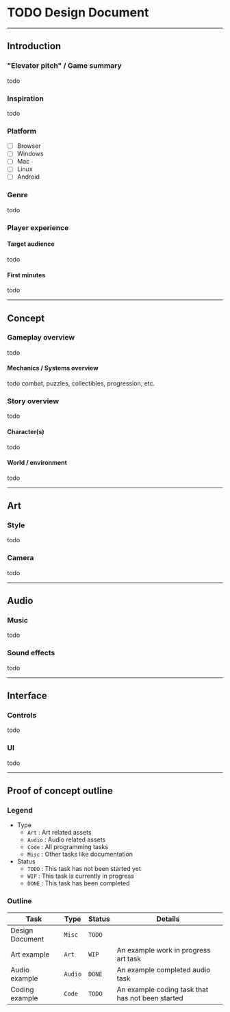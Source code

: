 # TODO Design Document

------------------------------------------------------------------------------------------------------------------------

## Introduction

### "Elevator pitch" / Game summary

todo

### Inspiration

todo

### Platform

- [ ] Browser
- [ ] Windows
- [ ] Mac
- [ ] Linux
- [ ] Android

### Genre

todo

### Player experience

#### Target audience

todo

#### First minutes

todo

------------------------------------------------------------------------------------------------------------------------

## Concept

### Gameplay overview

todo

#### Mechanics / Systems overview

todo combat, puzzles, collectibles, progression, etc.

### Story overview

todo

#### Character(s)

todo

#### World / environment

todo

------------------------------------------------------------------------------------------------------------------------

## Art

### Style

todo

### Camera

todo

------------------------------------------------------------------------------------------------------------------------

## Audio

### Music

todo

### Sound effects

todo

------------------------------------------------------------------------------------------------------------------------

## Interface

### Controls

todo

### UI

todo

------------------------------------------------------------------------------------------------------------------------

## Proof of concept outline

### Legend

* Type
    * `Art`   : Art related assets
    * `Audio` : Audio related assets
    * `Code`  : All programming tasks
    * `Misc`  : Other tasks like documentation
* Status
    * `TODO`  : This task has not been started yet
    * `WIP`   : This task is currently in progress
    * `DONE`  : This task has been completed

### Outline

| Task            | Type    | Status | Details                                          |
|-----------------|---------|--------|--------------------------------------------------|
| Design Document | `Misc`  | `TODO` |                                                  |
| Art example     | `Art`   | `WIP`  | An example work in progress art task             |
| Audio example   | `Audio` | `DONE` | An example completed audio task                  |
| Coding example  | `Code`  | `TODO` | An example coding task that has not been started |
